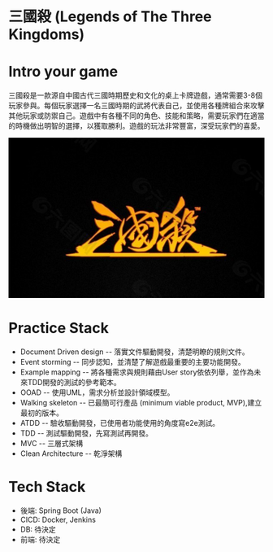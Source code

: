 
# 三國殺 (Legends of The Three Kingdoms)
# Intro your game
三國殺是一款源自中國古代三國時期歷史和文化的桌上卡牌遊戲，通常需要3-8個玩家參與。每個玩家選擇一名三國時期的武將代表自己，並使用各種牌組合來攻擊其他玩家或防禦自己。遊戲中有各種不同的角色、技能和策略，需要玩家們在適當的時機做出明智的選擇，以獲取勝利。遊戲的玩法非常豐富，深受玩家們的喜愛。

<img src="https://github.com/Game-as-a-Service/Legends-of-The-Three-Kingdoms/blob/main/16pic_4554779_b.jpeg"> </a>

# Practice Stack
- Document Driven design -- 落實文件驅動開發，清楚明瞭的規則文件。
- Event storming -- 同步認知，並清楚了解遊戲最重要的主要功能開發。
- Example mapping -- 將各種需求與規則藉由User story依依列舉，並作為未來TDD開發的測試的參考範本。
- OOAD -- 使用UML，需求分析並設計領域模型。
- Walking skeleton -- 已最簡可行產品 (minimum viable product, MVP),建立最初的版本。
- ATDD -- 驗收驅動開發，已使用者功能使用的角度寫e2e測試。
- TDD -- 測試驅動開發，先寫測試再開發。
- MVC -- 三層式架構
- Clean Architecture -- 乾淨架構
   
# Tech Stack
- 後端: Spring Boot (Java)
- CICD: Docker, Jenkins
- DB: 待決定
- 前端: 待決定
   
